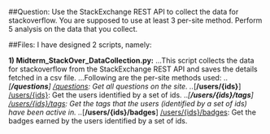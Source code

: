 ##Question:
Use the StackExchange REST API to collect the data for stackoverflow. You are supposed to use at least 3 per-site method. 
Perform 5 analysis on the data that you collect.

##Files: 
I have designed 2 scripts, namely:

**1) Midterm_StackOver_DataCollection.py:**
...This script collects the data for stackoverflow from the StackExchange REST API and saves the details fetched in a csv file. 
...Following are the per-site methods used: 
..*[**/questions**] [/questions]: Get all questions on the site.
..*[**/users/{ids}**] [/users/{ids}]: Get the users identified by a set of ids.
..*[**/users/{ids}/tags**] [/users/{ids}/tags]: Get the tags that the users (identified by a set of ids) have been active in.
..*[**/users/{ids}/badges**] [/users/{ids}/badges]: Get the badges earned by the users identified by a set of ids.

[/questions]: https://api.stackexchange.com/docs/questions
[/users/{ids}]: https://api.stackexchange.com/docs/users-by-ids
[/users/{ids}/tags]: https://api.stackexchange.com/docs/tags-on-users
[/users/{ids}/badges]: https://api.stackexchange.com/docs/badges-on-users

